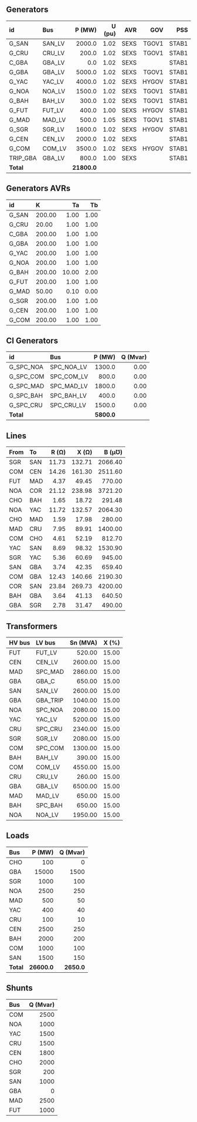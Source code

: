 
## Generators

|id|Bus|P (MW) | U (pu)| AVR | GOV | PSS |
|:---|:---|---:|---:|---:|---:|---:|
|G_SAN|SAN_LV|2000.0|1.02|SEXS|TGOV1|STAB1|
|G_CRU|CRU_LV|200.0|1.02|SEXS|TGOV1|STAB1|
|C_GBA|GBA_LV|0.0|1.02|SEXS||STAB1|
|G_GBA|GBA_LV|5000.0|1.02|SEXS|TGOV1|STAB1|
|G_YAC|YAC_LV|4000.0|1.02|SEXS|HYGOV|STAB1|
|G_NOA|NOA_LV|1500.0|1.02|SEXS|TGOV1|STAB1|
|G_BAH|BAH_LV|300.0|1.02|SEXS|TGOV1|STAB1|
|G_FUT|FUT_LV|400.0|1.00|SEXS|HYGOV|STAB1|
|G_MAD|MAD_LV|500.0|1.05|SEXS|TGOV1|STAB1|
|G_SGR|SGR_LV|1600.0|1.02|SEXS|HYGOV|STAB1|
|G_CEN|CEN_LV|2000.0|1.02|SEXS||STAB1|
|G_COM|COM_LV|3500.0|1.02|SEXS|HYGOV|STAB1|
|TRIP_GBA|GBA_LV|800.0|1.00|SEXS||STAB1|
|**Total**||**21800.0**| |

## Generators AVRs

|id  |   K| Ta |  Tb|
|:---|:---|---:|---:|
|G_SAN|200.00|1.00|1.00|
|G_CRU|20.00|1.00|1.00|
|C_GBA|200.00|1.00|1.00|
|G_GBA|200.00|1.00|1.00|
|G_YAC|200.00|1.00|1.00|
|G_NOA|200.00|1.00|1.00|
|G_BAH|200.00|10.00|2.00|
|G_FUT|200.00|1.00|1.00|
|G_MAD|50.00|0.10|0.00|
|G_SGR|200.00|1.00|1.00|
|G_CEN|200.00|1.00|1.00|
|G_COM|200.00|1.00|1.00|

## CI Generators 

|id|Bus|P (MW) | Q (Mvar)|
|:---|:---|---:|---:|
|G_SPC_NOA|SPC_NOA_LV|1300.0|0.00|
|G_SPC_COM|SPC_COM_LV|800.0|0.00|
|G_SPC_MAD|SPC_MAD_LV|1800.0|0.00|
|G_SPC_BAH|SPC_BAH_LV|400.0|0.00|
|G_SPC_CRU|SPC_CRU_LV|1500.0|0.00|
|**Total**||**5800.0**| |

## Lines

|From|To  |R (Ω)  |X (Ω)  |B  (µƱ) |
|:---|:---|---:|---:|---:|
|SGR|SAN|11.73|132.71|2066.40|
|COM|CEN|14.26|161.30|2511.60|
|FUT|MAD|4.37|49.45|770.00|
|NOA|COR|21.12|238.98|3721.20|
|CHO|BAH|1.65|18.72|291.48|
|NOA|YAC|11.72|132.57|2064.30|
|CHO|MAD|1.59|17.98|280.00|
|MAD|CRU|7.95|89.91|1400.00|
|COM|CHO|4.61|52.19|812.70|
|YAC|SAN|8.69|98.32|1530.90|
|SGR|YAC|5.36|60.69|945.00|
|SAN|GBA|3.74|42.35|659.40|
|COM|GBA|12.43|140.66|2190.30|
|COR|SAN|23.84|269.73|4200.00|
|BAH|GBA|3.64|41.13|640.50|
|GBA|SGR|2.78|31.47|490.00|

## Transformers

|HV bus|LV bus  |Sn (MVA)  |X (%) |
|:---   |:---    |---:      |---:  | 
|FUT|FUT_LV|520.00|15.00|
|CEN|CEN_LV|2600.00|15.00|
|MAD|SPC_MAD|2860.00|15.00|
|GBA|GBA_C|650.00|15.00|
|SAN|SAN_LV|2600.00|15.00|
|GBA|GBA_TRIP|1040.00|15.00|
|NOA|SPC_NOA|2080.00|15.00|
|YAC|YAC_LV|5200.00|15.00|
|CRU|SPC_CRU|2340.00|15.00|
|SGR|SGR_LV|2080.00|15.00|
|COM|SPC_COM|1300.00|15.00|
|BAH|BAH_LV|390.00|15.00|
|COM|COM_LV|4550.00|15.00|
|CRU|CRU_LV|260.00|15.00|
|GBA|GBA_LV|6500.00|15.00|
|MAD|MAD_LV|650.00|15.00|
|BAH|SPC_BAH|650.00|15.00|
|NOA|NOA_LV|1950.00|15.00|

## Loads

|Bus| P (MW)  |Q (Mvar) |
|:---|---:     |---:     |
|CHO|100|0|
|GBA|15000|1500|
|SGR|1000|100|
|NOA|2500|250|
|MAD|500|50|
|YAC|400|40|
|CRU|100|10|
|CEN|2500|250|
|BAH|2000|200|
|COM|1000|100|
|SAN|1500|150|
|**Total**|**26600.0**|**2650.0**|

## Shunts

|Bus| Q (Mvar) |
|:---| ---:     |
|COM|2500|
|NOA|1000|
|YAC|1500|
|CRU|1500|
|CEN|1800|
|CHO|2000|
|SGR|200|
|SAN|1000|
|GBA|0|
|MAD|2500|
|FUT|1000|
